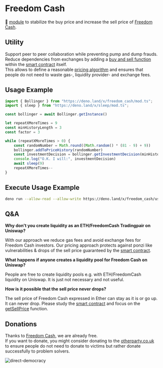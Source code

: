 # Freedom Cash
🦕 [module](https://deno.land/x/freedom_cash) to stabilize the buy price and increase the sell price of [Freedom Cash](https://FreedomCash.org).

## Utility
Support peer to peer collaboration while preventing pump and dump frauds.  
Reduce dependencies from exchanges by adding a [buy and sell function](https://github.com/monique-baumann/freedom-cash/blob/main/blockchain/freedom-cash.sol#L59-L71) within the [smart contract](https://github.com/monique-baumann/freedom-cash/blob/main/blockchain/freedom-cash.sol) itself.  
This allows to define a reasonable [pricing algorithm](https://github.com/monique-baumann/freedom-cash/blob/main/blockchain/freedom-cash.sol#L47-L58) and ensures that people do not need to waste gas-, liquidity provider- and exchange fees.   

## Usage Example

```ts
import { Bollinger } from "https://deno.land/x/freedom_cash/mod.ts";
import { sleep } from "https://deno.land/x/sleep/mod.ts";

const bollinger = await Bollinger.getInstance()

let repeatXMoreTimes = 9 
const minHistoryLength = 3
const factor = 3

while (repeatXMoreTimes > 0) {
    const randomNumber = Math.round((Math.random() * (81 - 9) + 9))
    bollinger.addToPriceHistory(randomNumber)
    const investmentDecision = bollinger.getInvestmentDecision(minHistoryLength, factor)
    console.log("O.K. I will:", investmentDecision)
    await sleep(9)
    repeatXMoreTimes--
}
```

## Execute Usage Example

```sh
deno run --allow-read --allow-write https://deno.land/x/freedom_cash/usage-example.ts
```

## Q&A 
<b>Why don't you create liquidity as an ETH/FreedomCash Tradingpair on Uniswap?</b>  
  
With our approach we reduce gas fees and avoid exchange fees for Freedom Cash investors.
Our pricing approach protects against ponzi like vulnerabilities & drops of the sell price guaranteed by the [smart contract](https://github.com/monique-baumann/freedom-cash/blob/main/blockchain/freedom-cash.sol).


<b>What happens if anyone creates a liquidity pool for Freedom Cash on Uniswap?</b>  
  
People are free to create liquidity pools e.g. with ETH/FreedomCash liquidity on Uniswap. It is just not necessary and not useful.

<b>How is it possible that the sell price never drops?</b>  
  
The sell price of Freedom Cash expressed in Ether can stay as it is or go up. It can never drop.
Please study the [smart contract](https://github.com/monique-baumann/freedom-cash/blob/main/blockchain/freedom-cash.sol) and focus on the [getSellPrice](https://github.com/monique-baumann/freedom-cash/blob/main/blockchain/freedom-cash.sol#L52-L58) function.  


## Donations
Thanks to [Freedom Cash](https://FreedomCash.org), we are already free.  
If you want to donate, you might consider donating to the [otherparty.co.uk](https://www.otherparty.co.uk/donate-crypto-the-other-party) to ensure people do not need to donate to victims but rather donate successfully to problem solvers.   
  
![direct-democracy](https://github.com/michael-spengler/sleep/assets/145258627/fe97b7da-62b4-4cf6-9be0-7b03b2f3095a)
